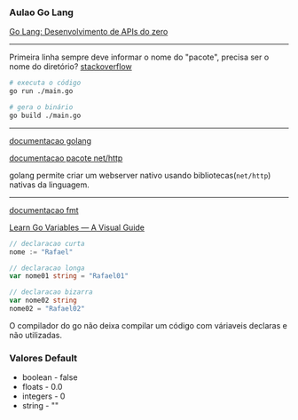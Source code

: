 ### Aulao Go Lang

[Go Lang: Desenvolvimento de APIs do zero](https://www.youtube.com/watch?v=645lRcyIXLc)

---

Primeira linha sempre deve informar o nome do "pacote", precisa ser o nome do diretório? [stackoverflow](https://stackoverflow.com/questions/38563990/what-is-the-purpose-of-the-package-declaration)

``` bash
# executa o código
go run ./main.go

# gera o binário
go build ./main.go
```

---

[documentacao golang](https://go.dev/doc/)

[documentacao pacote net/http](https://pkg.go.dev/net/http)

golang permite criar um webserver nativo usando bibliotecas(`net/http`) nativas da linguagem.

---

[documentacao fmt](https://pkg.go.dev/fmt)

[Learn Go Variables — A Visual Guide](https://blog.learngoprogramming.com/learn-go-lang-variables-visual-tutorial-and-ebook-9a061d29babe)

``` go
// declaracao curta
nome := "Rafael" 

// declaracao longa
var nome01 string = "Rafael01"

// declaracao bizarra
var nome02 string
nome02 = "Rafael02"
```

O compilador do go não deixa compilar um código com váriaveis declaras e não utilizadas.

### Valores Default
- boolean   - false
- floats    - 0.0
- integers  - 0
- string    - ""
